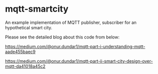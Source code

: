 # mqtt-smartcity
An example implementation of MQTT publisher, subscriber for an hypothetical smart city.

Please see the detailed blog about this code from below:

https://medium.com/@onur.dundar1/mqtt-part-i-understanding-mqtt-aade455baec9 

https://medium.com/@onur.dundar1/mqtt-part-ii-smart-city-design-over-mqtt-da41018a45c2
